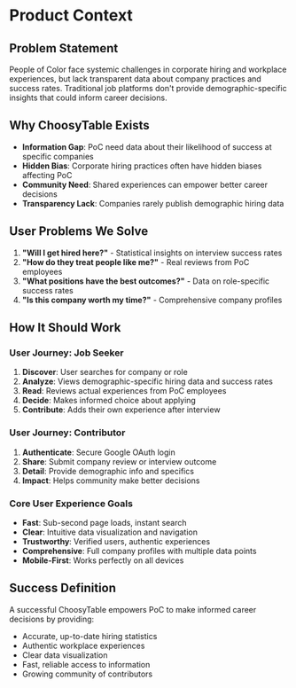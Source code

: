 # Product Context

## Problem Statement
People of Color face systemic challenges in corporate hiring and workplace experiences, but lack transparent data about company practices and success rates. Traditional job platforms don't provide demographic-specific insights that could inform career decisions.

## Why ChoosyTable Exists
- **Information Gap**: PoC need data about their likelihood of success at specific companies
- **Hidden Bias**: Corporate hiring practices often have hidden biases affecting PoC
- **Community Need**: Shared experiences can empower better career decisions
- **Transparency Lack**: Companies rarely publish demographic hiring data

## User Problems We Solve
1. **"Will I get hired here?"** - Statistical insights on interview success rates
2. **"How do they treat people like me?"** - Real reviews from PoC employees
3. **"What positions have the best outcomes?"** - Data on role-specific success rates
4. **"Is this company worth my time?"** - Comprehensive company profiles

## How It Should Work

### User Journey: Job Seeker
1. **Discover**: User searches for company or role
2. **Analyze**: Views demographic-specific hiring data and success rates
3. **Read**: Reviews actual experiences from PoC employees
4. **Decide**: Makes informed choice about applying
5. **Contribute**: Adds their own experience after interview

### User Journey: Contributor
1. **Authenticate**: Secure Google OAuth login
2. **Share**: Submit company review or interview outcome
3. **Detail**: Provide demographic info and specifics
4. **Impact**: Helps community make better decisions

### Core User Experience Goals
- **Fast**: Sub-second page loads, instant search
- **Clear**: Intuitive data visualization and navigation
- **Trustworthy**: Verified users, authentic experiences
- **Comprehensive**: Full company profiles with multiple data points
- **Mobile-First**: Works perfectly on all devices

## Success Definition
A successful ChoosyTable empowers PoC to make informed career decisions by providing:
- Accurate, up-to-date hiring statistics
- Authentic workplace experiences
- Clear data visualization
- Fast, reliable access to information
- Growing community of contributors